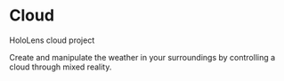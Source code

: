 # Cloud
HoloLens cloud project

Create and manipulate the weather in your surroundings by controlling a cloud through mixed reality.
